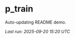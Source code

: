 # p_train

Auto-updating README demo.

<!--START_SECTION:status-->
_Last run: 2025-09-20 15:20 UTC_
<!--END_SECTION:status-->
































































































































































































































































































































































































































































































































































































































































